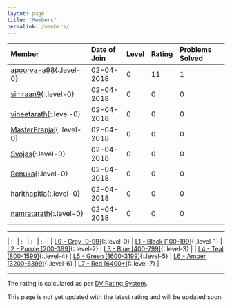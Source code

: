 ```yaml
---
layout: page
title: "Members"
permalink: /members/
---
```

| Member                           | Date of Join | Level | Rating | Problems Solved |
| :-----                           | :----        | :---- | :----- | :-------------- |
|[apoorva-a98](#){:.level-0}       | 02-04-2018   | 0     | 11     | 1               |
|[simraan9](#){:.level-0}          | 02-04-2018   | 0     | 0      | 0               |
|[vineetarath](#){:.level-0}       | 02-04-2018   | 0     | 0      | 0               |
|[MasterPranjal](#){:.level-0}     | 02-04-2018   | 0     | 0      | 0               |
|[Svojas](#){:.level-0}            | 02-04-2018   | 0     | 0      | 0               |
|[Renuka](#){:.level-0}            | 02-04-2018   | 0     | 0      | 0               |
|[harithapitla](#){:.level-0}      | 02-04-2018   | 0     | 0      | 0               |
|[namratarath](#){:.level-0}       | 02-04-2018   | 0     | 0      | 0               |

---

| :- | :- | :- | :- |
| [L0 - Grey [0-99]](#){:.level-0} | [L1 - Black [100-199]](#){:.level-1} | [L2 - Purple [200-399]](#){:.level-2} | [L3 - Blue [400-799]](#){:.level-3} |
| [L4 - Teal [800-1599]](#){:.level-4} | [L5 - Green [1600-3199]](#){:.level-5} | [L6 - Amber [3200-6399]](#){:.level-6} | [L7 - Red [6400+]](#){:.level-7} |

---

The rating is calculated as per [DV Rating System](/sub/rating-system/).

This page is not yet updated with the latest rating and will be updated soon.
